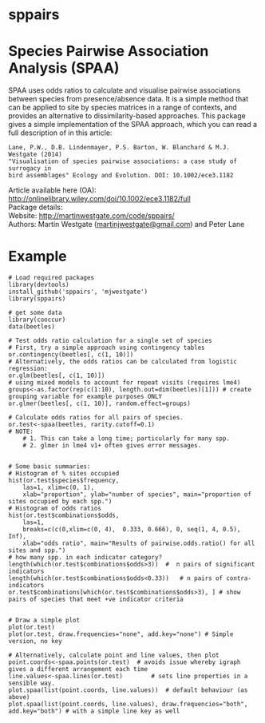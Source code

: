 # sppairs
# Species Pairwise Association Analysis (SPAA)

SPAA uses odds ratios to calculate and visualise pairwise associations between species from presence/absence data. It is a simple method that can be applied to site by species matrices in a range of contexts, and provides an alternative to dissimilarity-based approaches. This package gives a simple implementation of the SPAA approach, which you can read a  full description of in this article:

    Lane, P.W., D.B. Lindenmayer, P.S. Barton, W. Blanchard & M.J. Westgate (2014) 
    "Visualisation of species pairwise associations: a case study of surrogacy in 
    bird assemblages" Ecology and Evolution. DOI: 10.1002/ece3.1182
    
Article available here (OA): http://onlinelibrary.wiley.com/doi/10.1002/ece3.1182/full   
Package details:   
Website: http://martinwestgate.com/code/sppairs/   
Authors: Martin Westgate (<martinjwestgate@gmail.com>) and Peter Lane   

# Example

```
# Load required packages
library(devtools)
install_github('sppairs', 'mjwestgate')
library(sppairs)

# get some data
library(cooccur)
data(beetles)

# Test odds ratio calculation for a single set of species
# First, try a simple approach using contingency tables
or.contingency(beetles[, c(1, 10)])
# Alternatively, the odds ratios can be calculated from logistic regression:
or.glm(beetles[, c(1, 10)])	
# using mixed models to account for repeat visits (requires lme4)
groups<-as.factor(rep(c(1:10), length.out=dim(beetles)[1])) # create grouping variable for example purposes ONLY
or.glmer(beetles[, c(1, 10)], random.effect=groups)

# Calculate odds ratios for all pairs of species.
or.test<-spaa(beetles, rarity.cutoff=0.1)
# NOTE: 
	# 1. This can take a long time; particularly for many spp.
	# 2. glmer in lme4 v1+ often gives error messages. 


# Some basic summaries:
# Histogram of % sites occupied
hist(or.test$species$frequency, 
	las=1, xlim=c(0, 1),
	xlab="proportion", ylab="number of species", main="proportion of sites occupied by each spp.")
# Histogram of odds ratios
hist(or.test$combinations$odds,
	las=1,
	breaks=c(c(0,xlim=c(0, 4),  0.333, 0.666), 0, seq(1, 4, 0.5), Inf), 
	xlab="odds ratio", main="Results of pairwise.odds.ratio() for all sites and spp.")
# how many spp. in each indicator category?
length(which(or.test$combinations$odds>3))	#  n pairs of significant indicators
length(which(or.test$combinations$odds<0.33))	# n pairs of contra-indicators
or.test$combinations[which(or.test$combinations$odds>3), ] # show pairs of species that meet +ve indicator criteria


# Draw a simple plot
plot(or.test)
plot(or.test, draw.frequencies="none", add.key="none") # Simple version, no key

# Alternatively, calculate point and line values, then plot
point.coords<-spaa.points(or.test)	# avoids issue whereby igraph gives a different arrangement each time
line.values<-spaa.lines(or.test)		# sets line properties in a sensible way.
plot.spaa(list(point.coords, line.values))	# default behaviour (as above)
plot.spaa(list(point.coords, line.values), draw.frequencies="both", add.key="both") # with a simple line key as well
```

